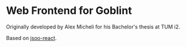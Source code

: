 # Web Frontend for Goblint

Originally developed by Alex Micheli for his Bachelor's thesis at TUM i2.

Based on [jsoo-react](https://github.com/jchavarri/jsoo-react).
